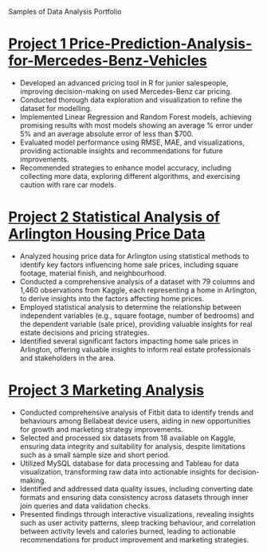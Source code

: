 Samples of Data Analysis Portfolio

# [Project 1  Price-Prediction-Analysis-for-Mercedes-Benz-Vehicles](https://github.com/zizou-io/Price-Prediction-Analysis-for-Mercedes-Benz-Vehicles)
- Developed an advanced pricing tool in R for junior salespeople, improving decision-making on used Mercedes-Benz car pricing.
- Conducted thorough data exploration and visualization to refine the dataset for modelling.
- Implemented Linear Regression and Random Forest models, achieving promising results with most models showing an average % error under 5% and an average absolute error of less than $700.
- Evaluated model performance using RMSE, MAE, and visualizations, providing actionable insights and recommendations for future improvements.
- Recommended strategies to enhance model accuracy, including collecting more data, exploring different algorithms, and exercising caution with rare car models.

# [Project 2 Statistical Analysis of Arlington Housing Price Data](https://github.com/zizou-io/Statistical-Analysis)
- Analyzed housing price data for Arlington using statistical methods to identify key factors influencing home sale prices, including square footage, material finish, and neighbourhood.
- Conducted a comprehensive analysis of a dataset with 79 columns and 1,460 observations from Kaggle, each representing a home in Arlington, to derive insights into the factors affecting home prices.
- Employed statistical analysis to determine the relationship between independent variables (e.g., square footage, number of bedrooms) and the dependent variable (sale price), providing valuable insights for real estate decisions and pricing strategies.
- Identified several significant factors impacting home sale prices in Arlington, offering valuable insights to inform real estate professionals and stakeholders in the area.

# [Project 3 Marketing Analysis](https://github.com/zizou-io/Marketing-Analysis-Using-SQL-Tableau)
- Conducted comprehensive analysis of Fitbit data to identify trends and behaviours among Bellabeat device users, aiding in new opportunities for growth and marketing strategy improvements.
- Selected and processed six datasets from 18 available on Kaggle, ensuring data integrity and suitability for analysis, despite limitations such as a small sample size and short period.
- Utilized MySQL database for data processing and Tableau for data visualization, transforming raw data into actionable insights for decision-making.
- Identified and addressed data quality issues, including converting date formats and ensuring data consistency across datasets through inner join queries and data validation checks.
- Presented findings through interactive visualizations, revealing insights such as user activity patterns, sleep tracking behaviour, and correlation between activity levels and calories burned, leading to actionable recommendations for product improvement and marketing strategies.
